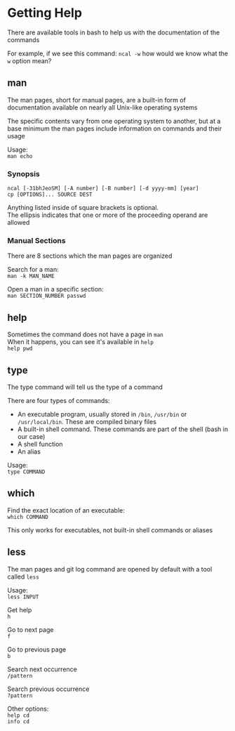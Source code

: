 # Getting Help

There are available tools in bash to help us with the documentation of the commands

For example, if we see this command: `ncal -w` how would we know what the `w` option mean?

## man

The man pages, short for manual pages, are a built-in form of documentation available on nearly all Unix-like operating systems

The specific contents vary from one operating system to another, but at a base minimum the man pages include information on commands and their usage

Usage:  
`man echo`

### Synopsis

`ncal [-31bhJeoSM] [-A number] [-B number] [-d yyyy-mm] [year]`  
`cp [OPTIONS]... SOURCE DEST`

Anything listed inside of square brackets is optional.  
The ellipsis indicates that one or more of the proceeding operand are allowed

### Manual Sections

There are 8 sections which the man pages are organized

Search for a man:  
`man -k MAN_NAME`

Open a man in a specific section:  
`man SECTION_NUMBER passwd`

## help

Sometimes the command does not have a page in `man`  
When it happens, you can see it's available in `help`  
`help pwd`

## type

The type command will tell us the type of a command

There are four types of commands:

-   An executable program, usually stored in `/bin`, `/usr/bin` or `/usr/local/bin`. These are compiled binary files
-   A built-in shell command. These commands are part of the shell (bash in our case)
-   A shell function
-   An alias

Usage:  
`type COMMAND`

## which

Find the exact location of an executable:  
`which COMMAND`

This only works for executables, not built-in shell commands or aliases

## less

The man pages and git log command are opened by default with a tool called `less`

Usage:  
`less INPUT`

Get help  
`h`

Go to next page  
`f`

Go to previous page  
`b`

Search next occurrence  
`/pattern`

Search previous occurrence  
`?pattern`

Other options:  
`help cd`  
`info cd`
